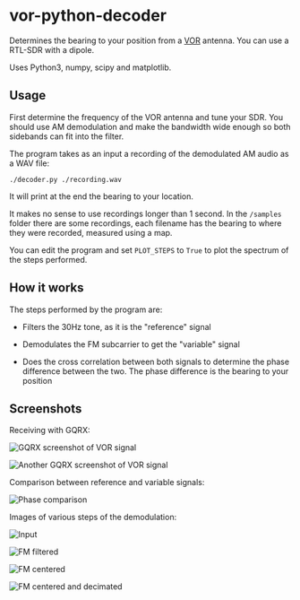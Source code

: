 # vor-python-decoder

Determines the bearing to your position from a
[VOR](https://en.wikipedia.org/wiki/VHF_omnidirectional_range) antenna. You can
use a RTL-SDR with a dipole.

Uses Python3, numpy, scipy and matplotlib.

## Usage

First determine the frequency of the VOR antenna and tune your SDR. You should
use AM demodulation and make the bandwidth wide enough so both sidebands can fit
into the filter.

The program takes as an input a recording of the demodulated AM audio as a WAV
file:

```
./decoder.py ./recording.wav
```

It will print at the end the bearing to your location.

It makes no sense to use recordings longer than 1 second. In the `/samples`
folder there are some recordings, each filename has the bearing to where they
were recorded, measured using a map.

You can edit the program and set `PLOT_STEPS` to `True` to plot the spectrum of
the steps performed.

## How it works

The steps performed
by the program are:

- Filters the 30Hz tone, as it is the "reference" signal

- Demodulates the FM subcarrier to get the "variable" signal

- Does the cross correlation between both signals to determine the phase
  difference between the two. The phase difference is the bearing to your
  position

## Screenshots

Receiving with GQRX:

![GQRX screenshot of VOR signal](./docs/gqrx_1.png)

![Another GQRX screenshot of VOR signal](./docs/gqrx_2.png)

Comparison between reference and variable signals:

![Phase comparison](./docs/Phase_comparison.png)

Images of various steps of the demodulation:

![Input](./docs/Input.png)

![FM filtered](./docs/FM_filtered.png)

![FM centered](./docs/FM_centered.png)

![FM centered and decimated](./docs/FM_centered_and_decimated.png)
